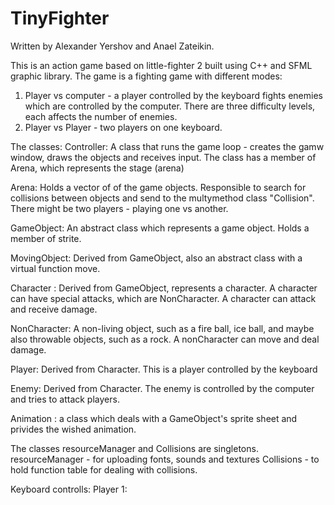 # TinyFighter
Written by Alexander Yershov and Anael Zateikin.


This is an action game based on little-fighter 2 built using C++ and SFML graphic library.
The game is a fighting game with different modes:
1) Player vs computer - a player controlled by the keyboard fights enemies which are controlled
   by the computer. There are three difficulty levels, each affects the number of enemies.
2) Player vs Player - two players on one keyboard.


The classes:
Controller:
A class that runs the game loop - creates the gamw window, draws the objects and receives input.
The class has a member of Arena, which represents the stage (arena)

Arena:
Holds a vector of of the game objects. Responsible to search for collisions between objects and send to 
the multymethod class "Collision".
There might be two players - playing one vs another.

GameObject: 
An abstract class which represents a game object. Holds a member of strite.

MovingObject:
Derived from GameObject, also an abstract class with a virtual function move.

Character :
Derived from GameObject,  represents a character. A character can have special attacks, which are NonCharacter.
A character can attack and receive damage.

NonCharacter:
A non-living object, such as a fire ball, ice ball, and maybe also throwable objects, such as a rock.
A nonCharacter can move and deal damage.

Player:
Derived from Character. This is a player controlled by the keyboard

Enemy:
Derived from Character. The enemy is controlled by the computer and tries to attack players.

Animation :
a class which deals with a GameObject's sprite sheet and privides the wished animation.

The classes resourceManager and Collisions are singletons. 
resourceManager - for uploading fonts, sounds and textures
Collisions - to hold function table for dealing with collisions.

Keyboard controlls:
Player 1:

